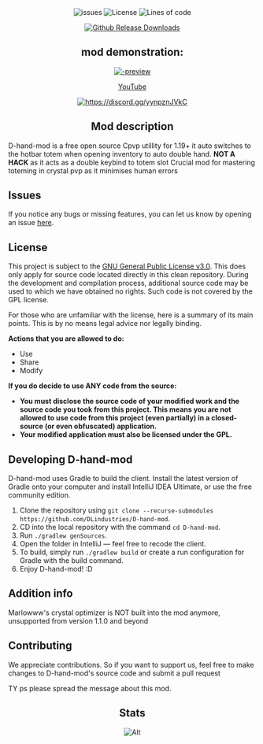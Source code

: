 <div align="center">
    <img src="https://img.shields.io/github/issues/DLindustries/D-hand-mod?style=flat" alt="issues">
    <img src="https://img.shields.io/badge/license-GPLV3-green" alt="License">
    <img src="https://tokei.rs/b1/github/DLindustries/D-hand-mod?category=code&style=flat" alt="Lines of code">
</p>

[![Github Release Downloads](https://img.shields.io/github/downloads/DLindustries/D-hand-mod/total?label=Github%20Release%20Downloads&style=flat-square)](https://github.com/DLindustries/D-hand-mod/releases)



## mod demonstration:



[![-preview](https://github.com/user-attachments/assets/56d2055d-2771-4bfa-a7ce-cfeeced871d0)](https://youtu.be/LWGSCFc2Mb4)






[YouTube](https://youtube.com/@quoly)

<a href="https://discord.gg/yynpznJVkC"><img src="https://invidget.switchblade.xyz/yynpznJVkC" alt="https://discord.gg/yynpznJVkC"/></a><br>

## Mod description

</div>

D-hand-mod is a free open source Cpvp utillity for 1.19+
it auto switches to the hotbar totem when opening inventory to auto double hand. 
**NOT A HACK** as it acts as a double keybind to totem slot
Crucial mod for mastering toteming in crystal pvp as it minimises human errors 

## Issues

If you notice any bugs or missing features, you can let us know by opening an issue [here](https://github.com/DLindustries/D-hand-mod/issues).

## License

This project is subject to the [GNU General Public License v3.0](https://www.gnu.org/licenses/gpl-3.0.en.html). This does only apply for source code located directly in this clean repository. During the development and compilation process, additional source code may be used to which we have obtained no rights. Such code is not covered by the GPL license.

For those who are unfamiliar with the license, here is a summary of its main points. This is by no means legal advice nor legally binding.

**Actions that you are allowed to do:**

- Use
- Share
- Modify

**If you do decide to use ANY code from the source:**

- **You must disclose the source code of your modified work and the source code you took from this project. This means you are not allowed to use code from this project (even partially) in a closed-source (or even obfuscated) application.**
- **Your modified application must also be licensed under the GPL.**

## Developing D-hand-mod

D-hand-mod uses Gradle to build the client. Install the latest version of Gradle onto your computer and install IntelliJ IDEA Ultimate, or use the free community edition.

1. Clone the repository using `git clone --recurse-submodules https://github.com/DLindustries/D-hand-mod`.
2. CD into the local repository with the command `cd D-hand-mod`.
3. Run `./gradlew genSources`.
4. Open the folder in IntelliJ — feel free to recode the client.
5. To build, simply run `./gradlew build` or create a run configuration for Gradle with the build command.
6. Enjoy D-hand-mod! :D

## Addition info

Marlowww's crystal optimizer is NOT built into the mod anymore, unsupported from version 1.1.0 and beyond

## Contributing

We appreciate contributions. So if you want to support us, feel free to make changes to D-hand-mod's source code and submit a pull request

TY ps please spread the message about this mod.
<div align="center">





## Stats

![Alt](https://repobeats.axiom.co/api/embed/96be8566ccf7b80ef739edcf793c75589b3a45f1.svg "Repobeats analytics image")
